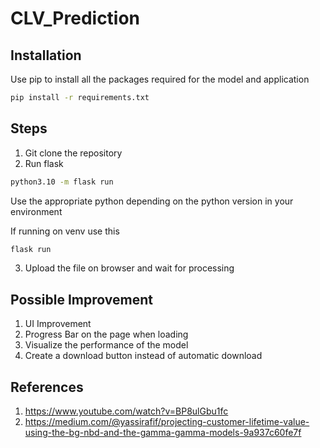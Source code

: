 # CLV_Prediction

## Installation
Use pip to install all the packages required for the model and application
```bash
pip install -r requirements.txt
```

## Steps 
1. Git clone the repository
2. Run flask
```bash
python3.10 -m flask run
```
Use the appropriate python depending on the python version in your environment

If running on venv use this
```bash
flask run
```

3. Upload the file on browser and wait for processing

## Possible Improvement
1. UI Improvement
2. Progress Bar on the page when loading
3. Visualize the performance of the model
4. Create a download button instead of automatic download

## References
1. https://www.youtube.com/watch?v=BP8ulGbu1fc
2. https://medium.com/@yassirafif/projecting-customer-lifetime-value-using-the-bg-nbd-and-the-gamma-gamma-models-9a937c60fe7f

